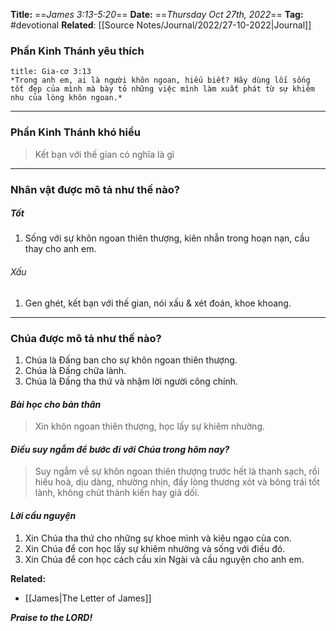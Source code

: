 **Title:** ==*James 3:13-5:20*==
**Date:** ==*Thursday Oct 27th, 2022*==
**Tag:** #devotional
**Related**: [[Source Notes/Journal/2022/27-10-2022|Journal]]

### **Phần Kinh Thánh yêu thích**
```ad-bible
title: Gia-cơ 3:13
*Trong anh em, ai là người khôn ngoan, hiếu biết? Hãy dùng lối sống tốt đẹp của mình mà bày tỏ những việc mình làm xuất phát từ sự khiêm nhu của lòng khôn ngoan.*

```
----
### **Phần Kinh Thánh khó hiểu**
> Kết bạn với thế gian có nghĩa là gì
----
### **Nhân vật được mô tả như thế nào?**
##### Tốt
1. Sống với sự khôn ngoan thiên thượng, kiên nhẫn trong hoạn nạn, cầu thay cho anh em.
###### Xấu
1. Gen ghét, kết bạn với thế gian, nói xấu & xét đoán, khoe khoang. 
----
### **Chúa được mô tả như thế nào?**
1. Chúa là Đấng ban cho sự khôn ngoan thiên thượng.
2. Chúa là Đấng chữa lành.
3. Chúa là Đấng tha thứ và nhậm lời người công chính.
#### *Bài học cho bản thân*
> Xin khôn ngoan thiên thượng, học lấy sự khiêm nhường.
#### *Điều suy ngẫm để bước đi với Chúa trong hôm nay?*
> Suy ngẫm về sự khôn ngoan thiên thượng trước hết là thanh sạch, rồi hiếu hoà, dịu dàng, nhường nhịn, đầy lòng thương xót và bông trái tốt lành, không chút thành kiến hay giả dối.
#### *Lời cầu nguyện*
1. Xin Chúa tha thứ cho những sự khoe mình và kiêu ngạo của con.
2. Xin Chúa để con học lấy sự khiêm nhường và sống với điều đó.
3. Xin Chúa để con học cách cầu xin Ngài và cầu nguyện cho anh em.


**Related:**
- [[James|The Letter of James]]

***Praise to the LORD!***